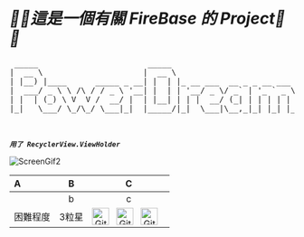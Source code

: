 #  ***🦣🐘這是一個有關 FireBase 的 Project🦣🐘***

<pre>
 _____                       _____                           __  __ _             
|  __ \                     |  __ \                         |  \/  (_)            
| |__) |____      _____ _ __| |  | |_ __ ___  __ _ _ __ ___ | \  / |_ _ __   __ _ 
|  ___/ _ \ \ /\ / / _ \ '__| |  | | '__/ _ \/ _` | '_ ` _ \| |\/| | | '_ \ / _` |
| |  | (_) \ V  V /  __/ |  | |__| | | |  __/ (_| | | | | | | |  | | | | | | (_| |
|_|   \___/ \_/\_/ \___|_|  |_____/|_|  \___|\__,_|_| |_| |_|_|  |_|_|_| |_|\__, |
                                                                             __/ |
                                                                            |___/ 
</pre>

***`用了 RecyclerView.ViewHolder`***

![ScreenGif2](https://user-images.githubusercontent.com/109954610/215160904-008e0158-c99d-4ddc-8849-fae1819f226b.gif)





A | B | C 
:-- | :--: | :--:  
[ ](https://...)| b | c  
困難程度 | 3粒星 | <img align="left" alt="GitHub" width="30px" style="padding-right:10px;" src="https://user-images.githubusercontent.com/109954610/215161672-04cec82a-1a9a-4cd6-bac7-066ea66e2ce2.gif"  /><img align="left" alt="GitHub" width="30px" style="padding-right:10px;" src="https://user-images.githubusercontent.com/109954610/215161672-04cec82a-1a9a-4cd6-bac7-066ea66e2ce2.gif"  /><img align="left" alt="GitHub" width="30px" style="padding-right:10px;" src="https://user-images.githubusercontent.com/109954610/215161672-04cec82a-1a9a-4cd6-bac7-066ea66e2ce2.gif"/> 

